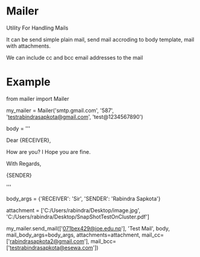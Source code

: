 # Mailer
Utility For Handling Mails

It can be send simple plain mail, send mail accroding to body template, mail with attachments.

We can include cc and bcc email addresses to the mail

# Example

from mailer import Mailer

my_mailer = Mailer('smtp.gmail.com', '587', 'testrabindrasapkota@gmail.com', 'test@1234567890')

body = '''

Dear {RECEIVER},

How are you? I Hope you are fine.

With Regards,

{SENDER}

'''

body_args = {'RECEIVER': 'Sir', 'SENDER': 'Rabindra Sapkota'}

attachment = ['C:/Users/rabindra/Desktop/image.jpg', 'C:/Users/rabindra/Desktop/SnapShotTestOnCluster.pdf']

my_mailer.send_mail(['071bex429@ioe.edu.np'], 'Test Mail', body, mail_body_args=body_args,
                    attachments=attachment, mail_cc=['rabindrasapkota2@gmail.com'],
                    mail_bcc=['testrabindrasapkota@esewa.com'])
